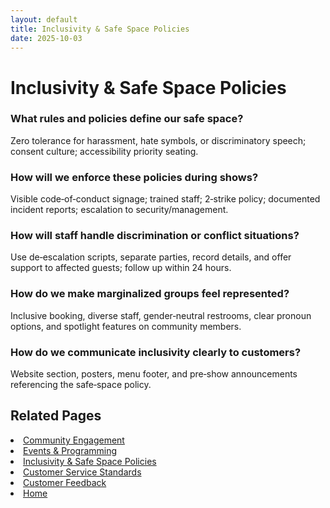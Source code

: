 ```yaml
---
layout: default
title: Inclusivity & Safe Space Policies
date: 2025-10-03
---
```


# Inclusivity & Safe Space Policies

### What rules and policies define our safe space?
Zero tolerance for harassment, hate symbols, or discriminatory speech; consent culture; accessibility priority seating.

### How will we enforce these policies during shows?
Visible code‑of‑conduct signage; trained staff; 2‑strike policy; documented incident reports; escalation to security/management.

### How will staff handle discrimination or conflict situations?
Use de‑escalation scripts, separate parties, record details, and offer support to affected guests; follow up within 24 hours.

### How do we make marginalized groups feel represented?
Inclusive booking, diverse staff, gender‑neutral restrooms, clear pronoun options, and spotlight features on community members.

### How do we communicate inclusivity clearly to customers?
Website section, posters, menu footer, and pre‑show announcements referencing the safe‑space policy.

## Related Pages
<li><a href="{{ site.baseurl }}/customers/community.html">Community Engagement</a></li>
<li><a href="{{ site.baseurl }}/customers/events.html">Events & Programming</a></li>
<li><a href="{{ site.baseurl }}/customers/policies.html">Inclusivity & Safe Space Policies</a></li>
<li><a href="{{ site.baseurl }}/customers/standards.html">Customer Service Standards</a></li>
<li><a href="{{ site.baseurl }}/customers/surveys.html">Customer Feedback</a></li>
<li><a href="{{ site.baseurl }}/index.html">Home</a></li>